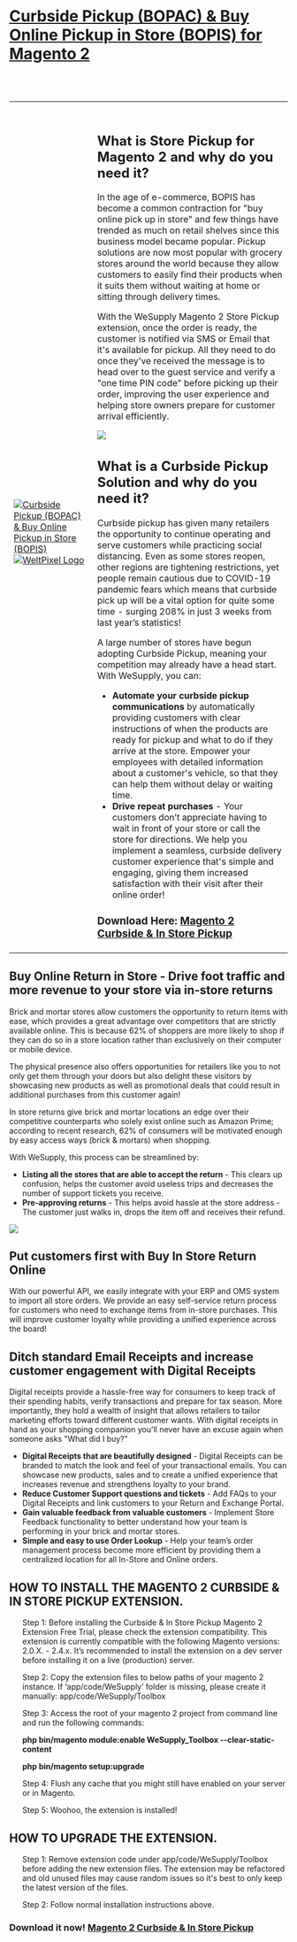 <h1><a href="https://wesupplylabs.com/bopis-buy-online-pickup-in-store-bopac-buy-online-pickup-at-curbside-features/">Curbside Pickup (BOPAC) & Buy Online Pickup in Store (BOPIS) for Magento 2</a></h1>
<br/><br/>
<table>
  <tr>
  <td width="30%" valign="center" style="
    border: none;
"><br><a href="https://wesupplylabs.com/bopis-buy-online-pickup-in-store-bopac-buy-online-pickup-at-curbside-features/"><img src="https://wesupplylabs.com/wp-content/uploads/2020/03/ecommerce-order-tracking.png" alt="Curbside Pickup (BOPAC) & Buy Online Pickup in Store (BOPIS)"></a>
<br><a href="https://www.weltpixel.com"><img src="https://www.weltpixel.com/media/wysiwyg/weltpixel_1000x1000.png" alt="WeltPixel Logo"></a></td>
  <td style="border:none;"><br>
    <h2>What is Store Pickup for Magento 2 and why do you need it?</h2>
                        <p>
                       In the age of e-commerce, BOPIS has become a common contraction for "buy online pick up in store" and few things have trended as much on retail shelves since this business model became popular. Pickup solutions are now most popular with grocery stores around the world because they allow customers to easily find their products when it suits them without waiting at home or sitting through delivery times.
                       </p>
                       <p>
With the WeSupply Magento 2 Store Pickup extension, once the order is ready, the customer is notified via SMS or Email that it's available for pickup. All they need to do once they've received the message is to head over to the guest service and verify a "one time PIN code" before picking up their order, improving the user experience and helping store owners prepare for customer arrival efficiently.
</p>
<p><img src="https://wesupplylabs.com/wp-content/uploads/2020/05/pick-up.png"></p>
    <h2>What is a Curbside Pickup Solution and why do you need it?</h2>
<p>
Curbside pickup has given many retailers the opportunity to continue operating and serve customers while practicing social distancing. Even as some stores reopen, other regions are tightening restrictions, yet people remain cautious due to COVID-19 pandemic fears which means that curbside pick up will be a vital option for quite some time - surging 208% in just 3 weeks from last year’s statistics!
</p>
<p>
A large number of stores have begun adopting Curbside Pickup, meaning your competition may already have a head start. With WeSupply, you can:
                        </p>
                        <ul>
                         <li>
                          <strong>Automate your curbside pickup communications</strong> by automatically providing customers with clear instructions of when the products are ready for pickup and what to do if they arrive at the store. Empower your employees with detailed information about a customer's vehicle, so that they can help them without delay or waiting time.
                         </li>
                         <li>
<strong>Drive repeat purchases</strong> - Your customers don’t appreciate having to wait in front of your store or call the store for directions. We help you implement a seamless, curbside delivery customer experience that's simple and engaging, giving them increased satisfaction with their visit after their online order!
                         </li>
                       </ul>
                        <h3>Download Here: <a href="https://support.wesupplylabs.com/hc/en-us/articles/360037959632-Magento-2-Extension">Magento 2 Curbside & In Store Pickup</a></h3>
</div></td>
 </tr>
</table>
    <h2>Buy Online Return in Store - Drive foot traffic and more revenue to your store via in-store returns</h2>
<p>
Brick and mortar stores allow customers the opportunity to return items with ease, which provides a great advantage over competitors that are strictly available online. This is because 62% of shoppers are more likely to shop if they can do so in a store location rather than exclusively on their computer or mobile device.
</p>
<p>
The physical presence also offers opportunities for retailers like you to not only get them through your doors but also delight these visitors by showcasing new products as well as promotional deals that could result in additional purchases from this customer again!
                        </p>
                        <p>
                          In store returns give brick and mortar locations an edge over their competitive counterparts who solely exist online such as Amazon Prime; according to recent research, 62% of consumers will be motivated enough by easy access ways (brick & mortars) when shopping.
                        </p>
                        <p>
                          With WeSupply, this process can be streamlined by:
                        </p>
                        <ul>
                         <li>
                          <strong>Listing all the stores that are able to accept the return</strong> - This clears up confusion, helps the customer avoid useless trips and decreases the number of support tickets you receive.
                         </li>
                         <li>
<strong>Pre-approving returns</strong> - This helps avoid hassle at the store address - The customer just walks in, drops the item off and receives their refund.
                         </li>
                       </ul>
                       <p><img src="https://wesupplylabs.com/wp-content/uploads/2019/02/12-min.png"></p>
                       <h2>Put customers first with Buy In Store Return Online</h2>
<p>
With our powerful API, we easily integrate with your ERP and OMS system to import all store orders. We provide an easy self-service return process for customers who need to exchange items from in-store purchases. This will improve customer loyalty while providing a unified experience across the board!
</p>

<h2>Ditch standard Email Receipts and increase customer engagement with Digital Receipts</h2>
<p>
Digital receipts provide a hassle-free way for consumers to keep track of their spending habits, verify transactions and prepare for tax season. More importantly, they hold a wealth of insight that allows retailers to tailor marketing efforts toward different customer wants. With digital receipts in hand as your shopping companion you'll never have an excuse again when someone asks "What did I buy?"
</p>
                        <ul>
                         <li>
                          <strong>Digital Receipts that are beautifully designed</strong> - Digital Receipts can be branded to match the look and feel of your transactional emails. You can showcase new products, sales and to create a unified experience that increases revenue and strengthens loyalty to your brand.
                         </li>
                         <li>
<strong>Reduce Customer Support questions and tickets</strong> - Add FAQs to your Digital Receipts and link customers to your Return and Exchange Portal.
                         </li>
                         <li>
<strong>Gain valuable feedback from valuable customers</strong> - Implement Store Feedback functionality to better understand how your team is performing in your brick and mortar stores.
                         </li>
<li>
<strong>Simple and easy to use Order Lookup</strong> - Help your team’s order management process become more efficient by providing them a centralized location for all In-Store and Online orders.
</li>
                       </ul>
  </td>
 </tr>
     </div></td>
 </tr>
</table>
                      <h2>HOW TO INSTALL THE MAGENTO 2 CURBSIDE & IN STORE PICKUP EXTENSION.</h2>
<ul>
  <p>
Step 1:
Before installing the Curbside & In Store Pickup Magento 2 Extension Free Trial, please check the extension compatibility. This extension is currently compatible with the following Magento versions: 2.0.X. - 2.4.x. It’s recommended to install the extension on a dev server before installing it on a live (production) server.
</p>
<p>
Step 2:
Copy the extension files to below paths of your magento 2 instance. If ‘app/code/WeSupply’ folder is missing, please create it manually:
app/code/WeSupply/Toolbox
</p>
<p>
Step 3:
Access the root of your magento 2 project from command line and run the following commands:
    <p>
      <strong>php bin/magento module:enable WeSupply_Toolbox --clear-static-content</strong>
    </p>
    <p>
<strong>php bin/magento setup:upgrade</strong>
</p>
<p>
Step 4:
Flush any cache that you might still have enabled on your server or in Magento.
</p>
<p>
Step 5:
Woohoo, the extension is installed!
</p>
</ul>
</div>
  </td>
 </tr>
      </div></td>
 </tr>
</table>
<h2>HOW TO UPGRADE THE EXTENSION.</h2>
<ul>
  <p>
    Step 1: Remove extension code under app/code/WeSupply/Toolbox before adding the new extension files. The extension may be refactored and old unused files may cause random issues so it's best to only keep the latest version of the files.
  </p>
  <p>
    Step 2: Follow normal installation instructions above.
  </p>
</ul>
  </td>
 </tr>
 </table>
                       <h3>Download it now! <a href="https://support.wesupplylabs.com/hc/en-us/articles/360037959632-Magento-2-Extension">Magento 2 Curbside & In Store Pickup</a></h3>
